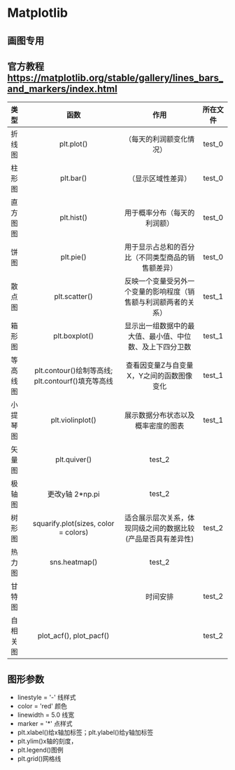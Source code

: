 # Matplotlib
## 画图专用
## 官方教程 https://matplotlib.org/stable/gallery/lines_bars_and_markers/index.html

| 类型 | 函数 | 作用 | 所在文件 |
| :--- | :---: | :--: | :---:|
| 折线图 | plt.plot() | （每天的利润额变化情况） | test_0 |
| 柱形图 | plt.bar() | （显示区域性差异） | test_0 |
| 直方图图 | plt.hist() | 用于概率分布（每天的利润额） | test_0 |
| 饼图 | plt.pie() | 用于显示占总和的百分比（不同类型商品的销售额差异） | test_0 |
| 散点图 | plt.scatter() | 反映一个变量受另外一个变量的影响程度（销售额与利润额两者的关系） | test_1 |
| 箱形图 | plt.boxplot() | 显示出一组数据中的最大值、最小值、中位数、及上下四分卫数 | test_1 |
| 等高线图 | plt.contour()绘制等高线; plt.contourf()填充等高线 | 查看因变量Z与自变量X，Y之间的函数图像变化 | test_1 |
| 小提琴图 | plt.violinplot() | 展示数据分布状态以及概率密度的图表 | test_1 |
| 矢量图 | plt.quiver() | test_2 |
| 极轴图 | 更改y轴 2*np.pi | test_2 |
| 树形图 | squarify.plot(sizes, color = colors) | 适合展示层次关系，体现同级之间的数据比较(产品是否具有差异性) | test_2 |
| 热力图 | sns.heatmap() | test_2 |
| 甘特图 |  | 时间安排 |  test_2 |
| 自相关图 | plot_acf(), plot_pacf() | | test_2 |



## 图形参数
* linestyle = '-' 线样式
* color = 'red' 颜色
* linewidth = 5.0 线宽
* marker = '*' 点样式
* plt.xlabel()给x轴加标签；plt.ylabel()给y轴加标签
* plt.ylim()x轴的刻度，
* plt.legend()图例
* plt.grid()网格线